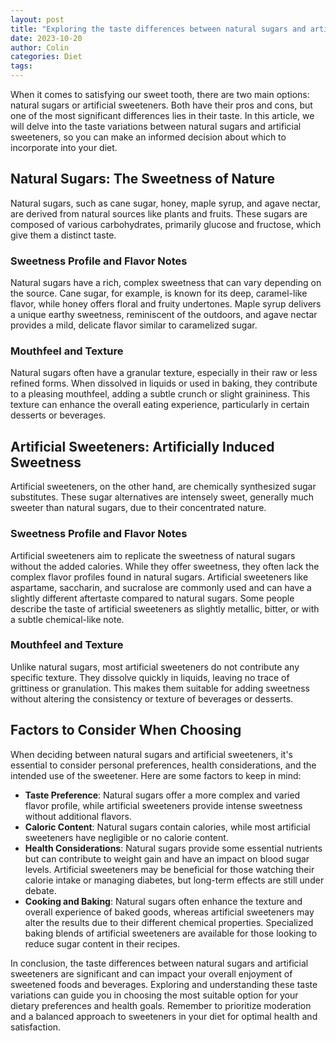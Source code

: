 ```yaml
---
layout: post
title: "Exploring the taste differences between natural sugars and artificial sweeteners"
date: 2023-10-20
author: Colin
categories: Diet
tags: 
---
```


When it comes to satisfying our sweet tooth, there are two main options: natural sugars or artificial sweeteners. Both have their pros and cons, but one of the most significant differences lies in their taste. In this article, we will delve into the taste variations between natural sugars and artificial sweeteners, so you can make an informed decision about which to incorporate into your diet.

## Natural Sugars: The Sweetness of Nature

Natural sugars, such as cane sugar, honey, maple syrup, and agave nectar, are derived from natural sources like plants and fruits. These sugars are composed of various carbohydrates, primarily glucose and fructose, which give them a distinct taste.

### Sweetness Profile and Flavor Notes

Natural sugars have a rich, complex sweetness that can vary depending on the source. Cane sugar, for example, is known for its deep, caramel-like flavor, while honey offers floral and fruity undertones. Maple syrup delivers a unique earthy sweetness, reminiscent of the outdoors, and agave nectar provides a mild, delicate flavor similar to caramelized sugar.

### Mouthfeel and Texture

Natural sugars often have a granular texture, especially in their raw or less refined forms. When dissolved in liquids or used in baking, they contribute to a pleasing mouthfeel, adding a subtle crunch or slight graininess. This texture can enhance the overall eating experience, particularly in certain desserts or beverages.

## Artificial Sweeteners: Artificially Induced Sweetness

Artificial sweeteners, on the other hand, are chemically synthesized sugar substitutes. These sugar alternatives are intensely sweet, generally much sweeter than natural sugars, due to their concentrated nature.

### Sweetness Profile and Flavor Notes

Artificial sweeteners aim to replicate the sweetness of natural sugars without the added calories. While they offer sweetness, they often lack the complex flavor profiles found in natural sugars. Artificial sweeteners like aspartame, saccharin, and sucralose are commonly used and can have a slightly different aftertaste compared to natural sugars. Some people describe the taste of artificial sweeteners as slightly metallic, bitter, or with a subtle chemical-like note.

### Mouthfeel and Texture

Unlike natural sugars, most artificial sweeteners do not contribute any specific texture. They dissolve quickly in liquids, leaving no trace of grittiness or granulation. This makes them suitable for adding sweetness without altering the consistency or texture of beverages or desserts.

## Factors to Consider When Choosing

When deciding between natural sugars and artificial sweeteners, it's essential to consider personal preferences, health considerations, and the intended use of the sweetener. Here are some factors to keep in mind:

- **Taste Preference**: Natural sugars offer a more complex and varied flavor profile, while artificial sweeteners provide intense sweetness without additional flavors.
- **Caloric Content**: Natural sugars contain calories, while most artificial sweeteners have negligible or no calorie content.
- **Health Considerations**: Natural sugars provide some essential nutrients but can contribute to weight gain and have an impact on blood sugar levels. Artificial sweeteners may be beneficial for those watching their calorie intake or managing diabetes, but long-term effects are still under debate.
- **Cooking and Baking**: Natural sugars often enhance the texture and overall experience of baked goods, whereas artificial sweeteners may alter the results due to their different chemical properties. Specialized baking blends of artificial sweeteners are available for those looking to reduce sugar content in their recipes.

In conclusion, the taste differences between natural sugars and artificial sweeteners are significant and can impact your overall enjoyment of sweetened foods and beverages. Exploring and understanding these taste variations can guide you in choosing the most suitable option for your dietary preferences and health goals. Remember to prioritize moderation and a balanced approach to sweeteners in your diet for optimal health and satisfaction.